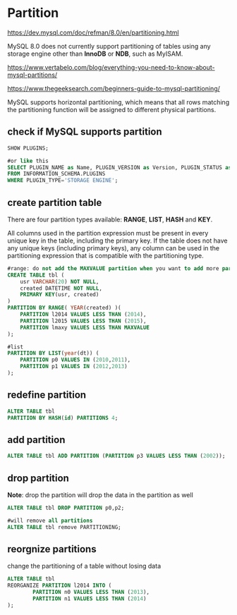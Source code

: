 # Partition

https://dev.mysql.com/doc/refman/8.0/en/partitioning.html

MySQL 8.0 does not currently support partitioning of tables using any storage engine other than **InnoDB** or **NDB**, such as MyISAM.

https://www.vertabelo.com/blog/everything-you-need-to-know-about-mysql-partitions/

https://www.thegeeksearch.com/beginners-guide-to-mysql-partitioning/

MySQL supports horizontal partitioning, which means that all rows matching the partitioning function will be assigned to different physical partitions.

## check if MySQL supports partition
```sql
SHOW PLUGINS;

#or like this
SELECT PLUGIN_NAME as Name, PLUGIN_VERSION as Version, PLUGIN_STATUS as Status
FROM INFORMATION_SCHEMA.PLUGINS
WHERE PLUGIN_TYPE='STORAGE ENGINE';
```

## create partition table
There are four partition types available: **RANGE**, **LIST**, **HASH** and **KEY**.

All columns used in the partition expression must be present in every unique key in the table, including the primary key. If the table does not have any unique keys (including primary keys), any column can be used in the partitioning expression that is compatible with the partitioning type.

```sql
#range: do not add the MAXVALUE partition when you want to add more partitions later
CREATE TABLE tbl (
    usr VARCHAR(20) NOT NULL,
    created DATETIME NOT NULL,
    PRIMARY KEY(usr, created)
)
PARTITION BY RANGE( YEAR(created) )(
    PARTITION l2014 VALUES LESS THAN (2014),
    PARTITION l2015 VALUES LESS THAN (2015),
    PARTITION lmaxy VALUES LESS THAN MAXVALUE
);

#list
PARTITION BY LIST(year(dt)) (
    PARTITION p0 VALUES IN (2010,2011),
    PARTITION p1 VALUES IN (2012,2013)
);
```

## redefine partition
```sql
ALTER TABLE tbl
PARTITION BY HASH(id) PARTITIONS 4;
```

## add partition
```sql
ALTER TABLE tbl ADD PARTITION (PARTITION p3 VALUES LESS THAN (2002));
```

## drop partition
**Note**: drop the partition will drop the data in the partition as well
```sql
ALTER TABLE tbl DROP PARTITION p0,p2;

#will remove all partitions
ALTER TABLE tbl remove PARTITIONING;
```

## reorgnize partitions
change the partitioning of a table without losing data
```sql
ALTER TABLE tbl
REORGANIZE PARTITION l2014 INTO (
        PARTITION n0 VALUES LESS THAN (2013),
        PARTITION n1 VALUES LESS THAN (2014)
);
```
